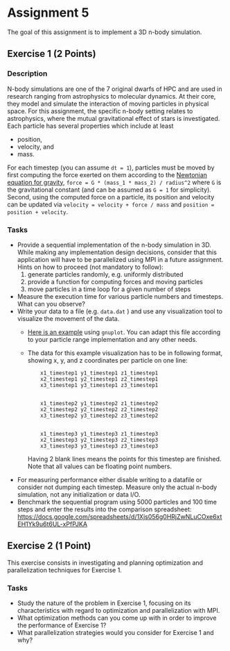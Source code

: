 # Assignment 5

The goal of this assignment is to implement a 3D n-body simulation.

## Exercise 1 (2 Points)

### Description

N-body simulations are one of the 7 original dwarfs of HPC and are used in research ranging from astrophysics to molecular dynamics. At their core, they model and simulate the interaction of moving particles in physical space. For this assignment, the specific n-body setting relates to astrophysics, where the mutual gravitational effect of stars is investigated. Each particle has several properties which include at least

- position,
- velocity, and
- mass.

For each timestep (you can assume `dt = 1`), particles must be moved by first computing the force exerted on them according to the [Newtonian equation for gravity](https://en.wikipedia.org/wiki/Newton%27s_law_of_universal_gravitation), `force = G * (mass_1 * mass_2) / radius^2` where `G` is the gravitational constant (and can be assumed as `G = 1` for simplicity). Second, using the computed force on a particle, its position and velocity can be updated via `velocity = velocity + force / mass` and `position = position + velocity`.

### Tasks

- Provide a sequential implementation of the n-body simulation in 3D. While making any implementation design decisions, consider that this application will have to be parallelized using MPI in a future assignment. Hints on how to proceed (not mandatory to follow):
    1. generate particles randomly, e.g. uniformly distributed
    2. provide a function for computing forces and moving particles
    3. move particles in a time loop for a given number of steps
- Measure the execution time for various particle numbers and timesteps. What can you observe?
- Write your data to a file (e.g. `data.dat` ) and use any visualization tool to visualize the movement of the data.
  - [Here is an example](particle.plt) using `gnuplot`. You can adapt this file according to your particle range implementation and any other needs.
  - The data for this example visualization has to be in following format, showing x, y, and z coordinates per particle on one line:

    ````text
        x1_timestep1 y1_timestep1 z1_timestep1
        x2_timestep1 y2_timestep1 z2_timestep1
        x3_timestep1 y3_timestep1 z3_timestep1
    
    
        x1_timestep2 y1_timestep2 z1_timestep2
        x2_timestep2 y2_timestep2 z2_timestep2
        x3_timestep2 y3_timestep2 z3_timestep2
    
    
        x1_timestep3 y1_timestep3 z1_timestep3
        x2_timestep3 y2_timestep3 z2_timestep3
        x3_timestep3 y3_timestep3 z3_timestep3
    ````

       Having 2 blank lines means the points for this timestep are finished. Note that all values can be floating point numbers.
- For measuring performance either disable writing to a datafile or consider not dumping each timestep. Measure only the actual n-body simulation, not any initialization or data I/O.
- Benchmark the sequential program using 5000 particles and 100 time steps and enter the results into the comparison spreadsheet: https://docs.google.com/spreadsheets/d/1Xjs056g0HRjZwNLuCOxe6xtEH1Yk9u6t6UL-xPfPJKA

## Exercise 2 (1 Point)

This exercise consists in investigating and planning optimization and parallelization techniques for Exercise 1.

### Tasks

- Study the nature of the problem in Exercise 1, focusing on its characteristics with regard to optimization and parallelization with MPI.
- What optimization methods can you come up with in order to improve the performance of Exercise 1?
- What parallelization strategies would you consider for Exercise 1 and why?

